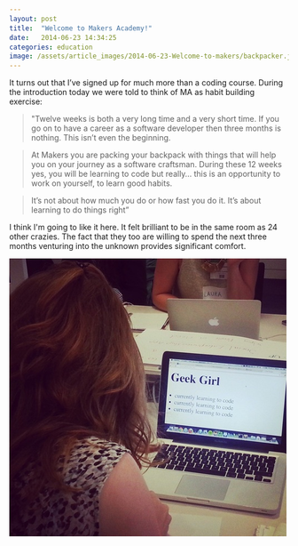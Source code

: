 ```yaml
---
layout: post
title:  "Welcome to Makers Academy!"
date:   2014-06-23 14:34:25
categories: education
image: /assets/article_images/2014-06-23-Welcome-to-makers/backpacker.jpg
---
```

It turns out that I’ve signed up for much more than a coding course. During the introduction today we were told to think of MA as habit building exercise:

>"Twelve weeks is both a very long time and a very short time. If you go on to have a career as a software developer then three months is nothing.
This isn’t even the beginning.

>At Makers you are packing your backpack with things that will help you on your journey as a software craftsman.
During these 12 weeks yes, you will be learning to code but really… this is an opportunity to work on yourself, to learn good habits.

>It’s not about how much you do or how fast you do it.
It’s about learning to do things right”

I think I'm going to like it here. It felt brilliant to be in the same room as 24 other crazies. The fact that they too are willing to spend the next three months venturing into the unknown provides significant comfort.

![](/assets/article_images/2014-06-23-Welcome-to-makers/codegirl.jpg)